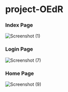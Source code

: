 # project-OEdR
### Index Page
![Screenshot (1)](https://user-images.githubusercontent.com/44525721/62827325-90f18700-bbea-11e9-9a2e-5c07d684357a.png)

### Login Page
![Screenshot (7)](https://user-images.githubusercontent.com/44525721/62827331-ceeeab00-bbea-11e9-8a06-66acb71b94cf.png)

### Home Page 
![Screenshot (9)](https://user-images.githubusercontent.com/44525721/62827333-d2823200-bbea-11e9-967e-bea20a3cc70b.png)


